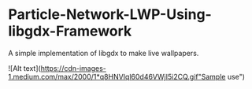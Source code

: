 # Particle-Network-LWP-Using-libgdx-Framework
A simple implementation of libgdx to make live wallpapers.

![Alt text](https://cdn-images-1.medium.com/max/2000/1*q8HNVIql60d46VWjI5i2CQ.gif"Sample use")
